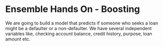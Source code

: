 # Ensemble Hands On - Boosting

We are going to build a model that predicts if someone who seeks a loan might be a defaulter or a non-defaulter. We have several independent variables like, checking account balance, credit history, purpose, loan amount etc.
 
